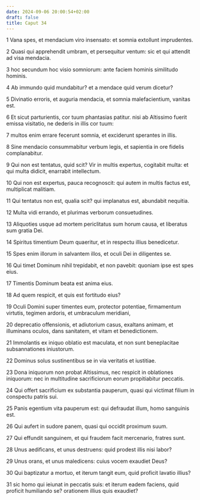 ```yaml
---
date: 2024-09-06 20:00:54+02:00
draft: false
title: Caput 34
---
```





1 Vana spes, et mendacium viro insensato: et somnia extollunt imprudentes.

2 Quasi qui apprehendit umbram, et persequitur ventum: sic et qui attendit ad visa mendacia.

3 hoc secundum hoc visio somniorum: ante faciem hominis similitudo hominis.

4 Ab immundo quid mundabitur? et a mendace quid verum dicetur?

5 Divinatio erroris, et auguria mendacia, et somnia malefacientium, vanitas est.

6 Et sicut parturientis, cor tuum phantasias patitur. nisi ab Altissimo fuerit emissa visitatio, ne dederis in illis cor tuum:

7 multos enim errare fecerunt somnia, et exciderunt sperantes in illis.

8 Sine mendacio consummabitur verbum legis, et sapientia in ore fidelis complanabitur.

9 Qui non est tentatus, quid scit? Vir in multis expertus, cogitabit multa: et qui multa didicit, enarrabit intellectum.

10 Qui non est expertus, pauca recognoscit: qui autem in multis factus est, multiplicat malitiam.

11 Qui tentatus non est, qualia scit? qui implanatus est, abundabit nequitia.

12 Multa vidi errando, et plurimas verborum consuetudines.

13 Aliquoties usque ad mortem periclitatus sum horum causa, et liberatus sum gratia Dei.

14 Spiritus timentium Deum quaeritur, et in respectu illius benedicetur.

15 Spes enim illorum in salvantem illos, et oculi Dei in diligentes se.

16 Qui timet Dominum nihil trepidabit, et non pavebit: quoniam ipse est spes eius.

17 Timentis Dominum beata est anima eius.

18 Ad quem respicit, et quis est fortitudo eius?

19 Oculi Domini super timentes eum, protector potentiae, firmamentum virtutis, tegimen ardoris, et umbraculum meridiani,

20 deprecatio offensionis, et adiutorium casus, exaltans animam, et illuminans oculos, dans sanitatem, et vitam et benedictionem.

21 Immolantis ex iniquo oblatio est maculata, et non sunt beneplacitae subsannationes iniustorum.

22 Dominus solus sustinentibus se in via veritatis et iustitiae.

23 Dona iniquorum non probat Altissimus, nec respicit in oblationes iniquorum: nec in multitudine sacrificiorum eorum propitiabitur peccatis.

24 Qui offert sacrificium ex substantia pauperum, quasi qui victimat filium in conspectu patris sui.

25 Panis egentium vita pauperum est: qui defraudat illum, homo sanguinis est.

26 Qui aufert in sudore panem, quasi qui occidit proximum suum.

27 Qui effundit sanguinem, et qui fraudem facit mercenario, fratres sunt.

28 Unus aedificans, et unus destruens: quid prodest illis nisi labor?

29 Unus orans, et unus maledicens: cuius vocem exaudiet Deus?

30 Qui baptizatur a mortuo, et iterum tangit eum, quid proficit lavatio illius?

31 sic homo qui ieiunat in peccatis suis: et iterum eadem faciens, quid proficit humiliando se? orationem illius quis exaudiet?

